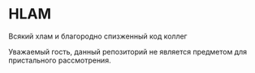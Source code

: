 # HLAM
Всякий хлам и благородно спизженный код коллег

Уважаемый гость, данный репозиторий не является предметом для пристального рассмотрения.
